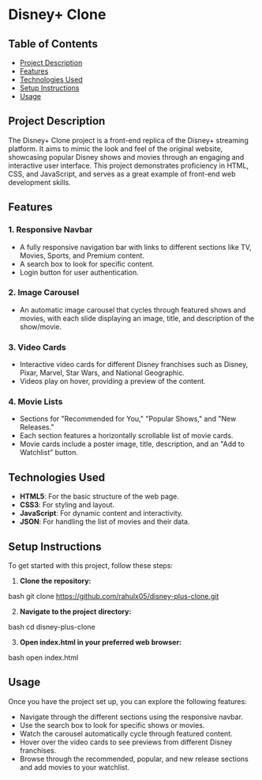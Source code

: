 # Disney+ Clone

## Table of Contents
- [Project Description](#project-description)
- [Features](#features)
- [Technologies Used](#technologies-used)
- [Setup Instructions](#setup-instructions)
- [Usage](#usage)

## Project Description
The Disney+ Clone project is a front-end replica of the Disney+ streaming platform. It aims to mimic the look and feel of the original website, showcasing popular Disney shows and movies through an engaging and interactive user interface. This project demonstrates proficiency in HTML, CSS, and JavaScript, and serves as a great example of front-end web development skills.

## Features
### 1. Responsive Navbar
- A fully responsive navigation bar with links to different sections like TV, Movies, Sports, and Premium content.
- A search box to look for specific content.
- Login button for user authentication.

### 2. Image Carousel
- An automatic image carousel that cycles through featured shows and movies, with each slide displaying an image, title, and description of the show/movie.

### 3. Video Cards
- Interactive video cards for different Disney franchises such as Disney, Pixar, Marvel, Star Wars, and National Geographic.
- Videos play on hover, providing a preview of the content.

### 4. Movie Lists
- Sections for "Recommended for You," "Popular Shows," and "New Releases."
- Each section features a horizontally scrollable list of movie cards.
- Movie cards include a poster image, title, description, and an "Add to Watchlist" button.

## Technologies Used
- **HTML5**: For the basic structure of the web page.
- **CSS3**: For styling and layout.
- **JavaScript**: For dynamic content and interactivity.
- **JSON**: For handling the list of movies and their data.

## Setup Instructions
To get started with this project, follow these steps:

1. **Clone the repository:**
   
bash
   git clone https://github.com/rahulx05/disney-plus-clone.git


2. **Navigate to the project directory:**
   
bash
   cd disney-plus-clone


3. **Open index.html in your preferred web browser:**
   
bash
   open index.html


## Usage
Once you have the project set up, you can explore the following features:

- Navigate through the different sections using the responsive navbar.
- Use the search box to look for specific shows or movies.
- Watch the carousel automatically cycle through featured content.
- Hover over the video cards to see previews from different Disney franchises.
- Browse through the recommended, popular, and new release sections and add movies to your watchlist.
